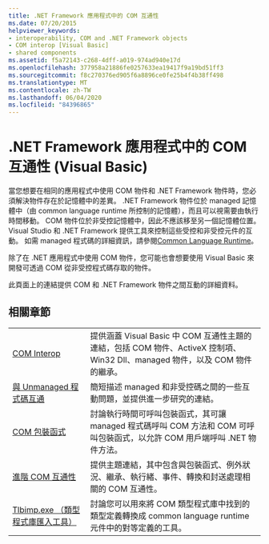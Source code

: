 ```yaml
---
title: .NET Framework 應用程式中的 COM 互通性
ms.date: 07/20/2015
helpviewer_keywords:
- interoperability, COM and .NET Framework objects
- COM interop [Visual Basic]
- shared components
ms.assetid: f5a72143-c268-4dff-a019-974ad940e17d
ms.openlocfilehash: 377958a21886fe0257633ea19417f9a19bd51ff3
ms.sourcegitcommit: f8c270376ed905f6a8896ce0fe25b4f4b38ff498
ms.translationtype: MT
ms.contentlocale: zh-TW
ms.lasthandoff: 06/04/2020
ms.locfileid: "84396865"
---
```

# <a name="com-interoperability-in-net-framework-applications-visual-basic"></a>.NET Framework 應用程式中的 COM 互通性 (Visual Basic)

當您想要在相同的應用程式中使用 COM 物件和 .NET Framework 物件時，您必須解決物件存在於記憶體中的差異。 .NET Framework 物件位於 managed 記憶體中（由 common language runtime 所控制的記憶體），而且可以視需要由執行時間移動。 COM 物件位於非受控記憶體中，因此不應該移至另一個記憶體位置。 Visual Studio 和 .NET Framework 提供工具來控制這些受控和非受控元件的互動。 如需 managed 程式碼的詳細資訊，請參閱[Common Language Runtime](../../../standard/clr.md)。

除了在 .NET 應用程式中使用 COM 物件，您可能也會想要使用 Visual Basic 來開發可透過 COM 從非受控程式碼存取的物件。

此頁面上的連結提供 COM 和 .NET Framework 物件之間互動的詳細資料。

## <a name="related-sections"></a>相關章節

| | |
|---------|---------|
| [COM Interop](index.md) | 提供涵蓋 Visual Basic 中 COM 互通性主題的連結，包括 COM 物件、ActiveX 控制項、Win32 Dll、managed 物件，以及 COM 物件的繼承。 |
| [與 Unmanaged 程式碼互通](../../../framework/interop/index.md) | 簡短描述 managed 和非受控碼之間的一些互動問題，並提供進一步研究的連結。 |
| [COM 包裝函式](../../../standard/native-interop/com-wrappers.md) | 討論執行時間可呼叫包裝函式，其可讓 managed 程式碼呼叫 COM 方法和 COM 可呼叫包裝函式，以允許 COM 用戶端呼叫 .NET 物件方法。 |
| [進階 COM 互通性](../../../framework/interop/index.md) | 提供主題連結，其中包含與包裝函式、例外狀況、繼承、執行緒、事件、轉換和封送處理相關的 COM 互通性。 |
| [Tlbimp.exe （類型程式庫匯入工具）](../../../framework/tools/tlbimp-exe-type-library-importer.md) | 討論您可以用來將 COM 類型程式庫中找到的類型定義轉換成 common language runtime 元件中的對等定義的工具。 |

